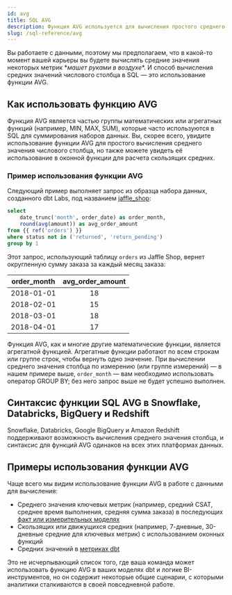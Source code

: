 ```yaml
---
id: avg
title: SQL AVG
description: Функция AVG используется для вычисления простого среднего значения числового столбца, но также может использоваться в оконной функции для расчета скользящих средних.
slug: /sql-reference/avg
---
```


<head>
    <title>Работа с функцией SQL AVG</title>
</head>

Вы работаете с данными, поэтому мы предполагаем, что в какой-то момент вашей карьеры вы будете вычислять средние значения некоторых метрик \**машет руками в воздухе*\*. И способ вычисления средних значений числового столбца в SQL — это использование функции AVG.

## Как использовать функцию AVG

Функция AVG является частью группы математических или агрегатных функций (например, MIN, MAX, SUM), которые часто используются в SQL для суммирования наборов данных. Вы, скорее всего, увидите использование функции AVG для простого вычисления среднего значения числового столбца, но также можете увидеть её использование в оконной функции для расчета скользящих средних.

### Пример использования функции AVG

Следующий пример выполняет запрос из образца набора данных, созданного dbt Labs, под названием [jaffle_shop](https://github.com/dbt-labs/jaffle_shop):

```sql
select
	date_trunc('month', order_date) as order_month,
	round(avg(amount)) as avg_order_amount
from {{ ref('orders') }}
where status not in ('returned', 'return_pending')
group by 1
```

Этот запрос, использующий таблицу `orders` из Jaffle Shop, вернет округленную сумму заказа за каждый месяц заказа:

| order_month | avg_order_amount |
|:---:|:---:|
| 2018-01-01 | 18 |
| 2018-02-01 | 15 |
| 2018-03-01 | 18 |
| 2018-04-01 | 17 |

Функция AVG, как и многие другие математические функции, является агрегатной функцией. Агрегатные функции работают по всем строкам или группе строк, чтобы вернуть одно значение. При вычислении среднего значения столбца по измерению (или группе измерений) — в нашем примере выше, `order_month` — вам необходимо использовать оператор GROUP BY; без него запрос выше не будет успешно выполнен.

## Синтаксис функции SQL AVG в Snowflake, Databricks, BigQuery и Redshift

Snowflake, Databricks, Google BigQuery и Amazon Redshift поддерживают возможность вычисления среднего значения столбца, и синтаксис для функций AVG одинаков на всех этих платформах данных.

## Примеры использования функции AVG

Чаще всего мы видим использование функции AVG в работе с данными для вычисления:
- Среднего значения ключевых метрик (например, средний CSAT, среднее время выполнения, средняя сумма заказа) в последующих [факт или измерительных моделях](/best-practices/how-we-structure/4-marts)
- Скользящих или движущихся средних (например, 7-дневные, 30-дневные средние для ключевых метрик) с использованием оконных функций
- Средних значений в [метриках dbt](https://docs.getdbt.com/docs/build/metrics)

Это не исчерпывающий список того, где ваша команда может использовать функцию AVG в ваших моделях dbt и логике BI-инструментов, но он содержит некоторые общие сценарии, с которыми аналитики сталкиваются в своей повседневной работе.